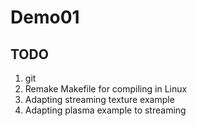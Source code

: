 # Demo01

## TODO
1. git 
2. Remake Makefile for compiling in Linux
3. Adapting streaming texture example
4. Adapting plasma example to streaming
